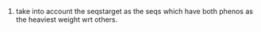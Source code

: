 1. take into account the seqstarget as the seqs which have both phenos as the heaviest weight wrt others.
